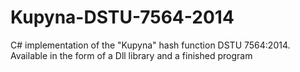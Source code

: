 # Kupyna-DSTU-7564-2014
C# implementation of the "Kupyna" hash function DSTU 7564:2014. Available in the form of a Dll library and a finished program
